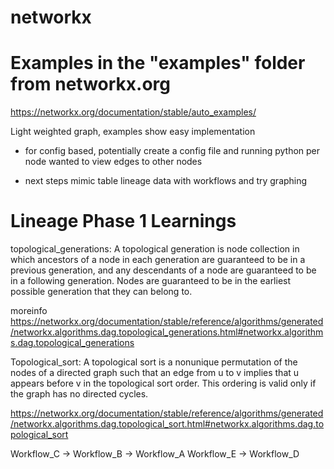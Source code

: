 # networkx

# Examples in the "examples" folder from networkx.org

https://networkx.org/documentation/stable/auto_examples/

Light weighted graph, examples show easy implementation

- for config based, potentially create a config file and running python per node wanted to view edges to other nodes

- next steps mimic table lineage data with workflows and try graphing

# Lineage Phase 1 Learnings

topological_generations:
A topological generation is node collection in which ancestors of a node in each generation are guaranteed to be in a previous generation, and any descendants of a node are guaranteed to be in a following generation. Nodes are guaranteed to be in the earliest possible generation that they can belong to.

moreinfo
https://networkx.org/documentation/stable/reference/algorithms/generated/networkx.algorithms.dag.topological_generations.html#networkx.algorithms.dag.topological_generations

Topological_sort:
A topological sort is a nonunique permutation of the nodes of a directed graph such that an edge from u to v implies that u appears before v in the topological sort order. This ordering is valid only if the graph has no directed cycles.

https://networkx.org/documentation/stable/reference/algorithms/generated/networkx.algorithms.dag.topological_sort.html#networkx.algorithms.dag.topological_sort

Workflow_C -> Workflow_B -> Workflow_A
Workflow_E -> Workflow_D
